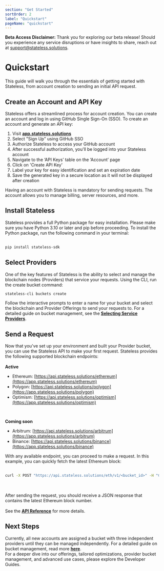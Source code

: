 ```yaml
---
section: "Get Started"
sortOrder: 2
label: "Quickstart"
pageName: "quickstart"
---
```

**Beta Access Disclaimer:** Thank you for exploring our beta release! Should you experience any service disruptions or have insights to share, reach out at support@stateless.solutions.

# Quickstart

This guide will walk you through the essentials of getting started with
Stateless, from account creation to sending an initial API request.

## Create an Account and API Key

Stateless offers a streamlined process for account creation. You can create an
account and log in using GitHub Single Sign-On (SSO). To create an account and generate an API key:

1. Visit [**app.stateless.solutions**](https://app.stateless.solutions)
2. Select "Sign Up" using GitHub SSO
3. Authorize Stateless to access your GitHub account
4. After successful authorization, you'll be logged into your Stateless account
5. Navigate to the ‘API Keys’ table on the ‘Account’ page
6. Click on 'Create API Key'
7. Label your key for easy identification and set an expiration date
8. Save the generated key in a secure location as it will not be displayed after creation

Having an account with Stateless is mandatory for sending requests. The account
allows you to manage billing, server resources, and more.

## Install Stateless

Stateless provides a full Python package for easy installation. Please make sure you have Python 3.10 or later and pip before proceeding. To install the Python package, run the following command in your terminal:
<br/><br/>

```bash
pip install stateless-sdk
```

## Select Providers
One of the key features of Stateless is the ability to select and manage the blockchain nodes (Providers) that service your requests. Using the CLI, run the create bucket command:

```bash
stateless-cli buckets create
```

Follow the interactive prompts to enter a name for your bucket and select the blockchain and Provider Offerings to send your requests to. For a detailed guide on bucket management, see the [**Selecting Service Providers**](https://app.stateless.solutions/documentation/selecting-service-providers).

## Send a Request

Now that you've set up your environment and built your Provider bucket, you can use the Stateless API to make
your first request. Stateless provides the following supported blockchain
endpoints:
<br/><br/>
**Active**
- Ethereum: [https://api.stateless.solutions/ethereum](https://app.stateless.solutions/ethereum)
- Polygon: [https://api.stateless.solutions/polygon](https://app.stateless.solutions/polygon)
- Optimism: [https://api.stateless.solutions/optimism](https://app.stateless.solutions/optimism)
<br>

**Coming soon**
- Arbitrum: [https://api.stateless.solutions/arbitrum](https://app.stateless.solutions/arbitrum)
- Binance: [https://api.stateless.solutions/binance](https://app.stateless.solutions/binance)

With any available endpoint, you can proceed to make a request. In this
example, you can quickly fetch the latest Ethereum block:
<br/><br/>
```bash
curl -X POST "https://api.stateless.solutions/eth/v1/<bucket_id>" -H "Content-Type: application/json" --data '{"jsonrpc":"2.0","method":"eth_blockNumber","id":1}'
```
<br/><br/>
After sending the request, you should receive a JSON response that contains the
latest Ethereum block number.
<br/><br/>
See the [**API Reference**](https://app.stateless.solutions/apireference) for more details.

## Next Steps
Currently, all new accounts are assigned a bucket with three independent providers until they can be managed independently. For a detailed guide on bucket management, read more [**here**](https://app.stateless.solutions/documentation/user-guides/developer-guides/selecting-service-providers).
<br>
For a deeper dive into our offerings, tailored optimizations, provider bucket
management, and advanced use cases, please explore the Developer Guides.
